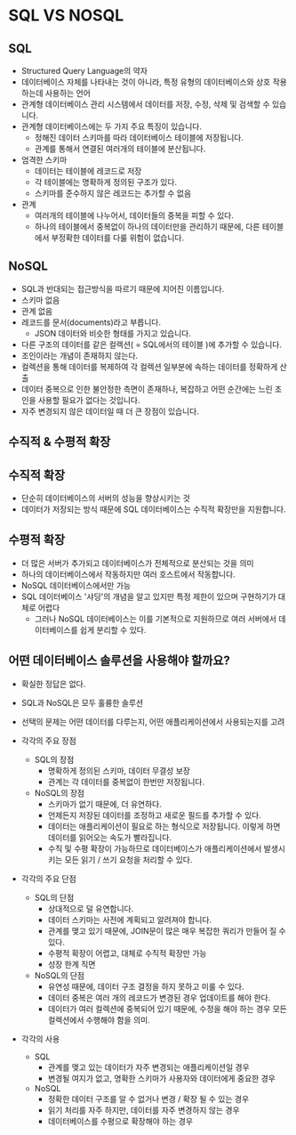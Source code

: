 # SQL VS NOSQL

## SQL

- Structured Query Language의 약자
- 데이터베이스 자체를 나타내는 것이 아니라, 특정 유형의 데이터베이스와 상호 작용하는데 사용하는 언어
- 관계형 데이터베이스 관리 시스템에서 데이터를 저장, 수정, 삭제 및 검색할 수 있습니다.
- 관계형 데이터베이스에는 두 가지 주요 특징이 있습니다.
  - 정해진 데이터 스키마를 따라 데이터베이스 테이블에 저장됩니다.
  - 관계를 통해서 연결된 여러개의 테이블에 분산됩니다.
- 엄격한 스키마
  - 데이터는 테이블에 레코드로 저장
  - 각 테이블에는 명확하게 정의된 구조가 있다.
  - 스키마를 준수하지 않은 레코드는 추가할 수 없음
- 관계
  - 여러개의 테이블에 나누어서, 데이터들의 중복을 피할 수 있다.
  - 하나의 테이블에서 중복없이 하나의 데이터만을 관리하기 때문에, 다른 테이블에서 부정확한 데이터를 다룰 위험이 없습니다.



## NoSQL

- SQL과 반대되는 접근방식을 따르기 때문에 지어진 이름입니다.
- 스키마 없음
- 관계 없음
- 레코드를 문서(documents)라고 부릅니다.
  - JSON 데이터와 비슷한 형태를 가지고 있습니다.
- 다른 구조의 데이터를 같은 컬렉션( = SQL에서의 테이블 )에 추가할 수 있습니다.
- 조인이라는 개념이 존재하지 않는다.
- 컬렉션을 통해 데이터를 복제하여 각 컬렉션 일부분에 속하는 데이터를 정확하게 산출
- 데이터 중복으로 인한 불안정한 측면이 존재하나, 복잡하고 어떤 순간에는 느린 조인을 사용할 필요가 없다는 것입니다.
- 자주 변경되지 않은 데이터일 때 더 큰 장점이 있습니다.



## 수직적 & 수평적 확장

## 수직적 확장

- 단순히 데이터베이스의 서버의 성능을 향상시키는 것
- 데이터가 저장되는 방식 때문에 SQL 데이터베이스는 수직적 확장만을 지원합니다.



## 수평적 확장

- 더 많은 서버가 추가되고 데이터베이스가 전체적으로 분산되는 것을 의미
- 하나의 데이터베이스에서 작동하지만 여러 호스트에서 작동합니다.
- NoSQL 데이터베이스에서만 가능
- SQL 데이터베이스 '샤딩'의 개념을 알고 있지만 특정 제한이 있으며 구현하기가 대체로 어렵다
  - 그러나 NoSQL 데이터베이스는 이를 기본적으로 지원하므로 여러 서버에서 데이터베이스를 쉽게 분리할 수 있다.



## 어떤 데이터베이스 솔루션을 사용해야 할까요?

- 확실한 정답은 없다.
- SQL과 NoSQL은 모두 훌륭한 솔루션
- 선택의 문제는 어떤 데이터를 다루는지, 어떤 애플리케이션에서 사용되는지를 고려

- 각각의 주요 장점
  - SQL의 장점
    - 명확하게 정의된 스키마, 데이터 무결성 보장
    - 관계는 각 데이터를 중복없이 한번만 저장됩니다.
  - NoSQL의 장점
    - 스키마가 없기 때문에, 더 유연하다.
    - 언제든지 저장된 데이터를 조정하고 새로운 필드를 추가할 수 있다.
    - 데이터는 애플리케이션이 필요로 하는 형식으로 저장됩니다. 이렇게 하면 데이터를 읽어오는 속도가 빨라집니다.
    - 수직 및 수평 확장이 가능하므로 데이터베이스가 애플리케이션에서 발생시키는 모든 읽기 / 쓰기 요청을 처리할 수 있다.
- 각각의 주요 단점
  - SQL의 단점
    - 상대적으로 덜 유연합니다.
    - 데이터 스키마는 사전에 계획되고 알려져야 합니다.
    - 관계를 맺고 있기 때문에, JOIN문이 많은 매우 복잡한 쿼리가 만들어 질 수 있다.
    - 수평적 확장이 어렵고, 대체로 수직적 확장만 가능
    - 성장 한계 직면
  - NoSQL의 단점
    - 유연성 때문에, 데이터 구조 결정을 하지 못하고 미룰 수 있다.
    - 데이터 중복은 여러 개의 레코드가 변경된 경우 업데이트를 해야 한다.
    - 데이터가 여러 컬렉션에 중복되어 있기 때문에, 수정을 해야 하는 경우 모든 컬렉션에서 수행해야 함을 의미.
- 각각의 사용
  - SQL
    - 관계를 맺고 있는 데이터가 자주 변경되는 애플리케이션일 경우
    - 변경될 여지가 없고, 명확한 스키마가 사용자와 데이터에게 중요한 경우
  - NoSQL
    - 정확한 데이터 구조를 알 수 없거나 변경 / 확장 될 수 있는 경우
    - 읽기 처리를 자주 하지만, 데이터를 자주 변경하지 않는 경우
    - 데이터베이스를 수평으로 확장해야 하는 경우



